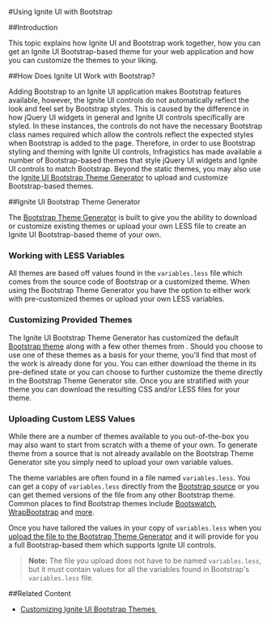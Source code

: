 ﻿<!--
|metadata|
{
    "fileName": "using-ignite-ui-with-botstrap",
    "controlName": [],
    "tags": ["Styling"]
}
|metadata|
-->
#Using Ignite UI with Bootstrap

##Introduction


This topic explains how Ignite UI and Bootstrap work together, how you can get an Ignite UI Bootstrap-based theme for your web application and how you can customize the themes to your liking.

##How Does Ignite UI Work with Bootstrap?


Adding Bootstrap to an Ignite UI application makes Bootstrap features available, however, the Ignite UI controls do not automatically reflect the look and feel set by Bootstrap styles. This is caused by the difference in how jQuery UI widgets in general and Ignite UI controls specifically are styled. In these instances, the controls do not have the necessary Bootstrap class names required which allow the controls reflect the expected styles when Bootstrap is added to the page. Therefore, in order to use Bootstrap styling and theming with Ignite UI controls, Infragistics has made available a number of Bootstrap-based themes that style jQuery UI widgets and Ignite UI controls to match Bootstrap. Beyond the static themes, you may also use the [Ignite UI Bootstrap Theme Generator](%%NewSamplesUrl%%/bootstrap-theme-generator) to upload and customize Bootstrap-based themes.

##Ignite UI Bootstrap Theme Generator


The [Bootstrap Theme Generator](%%NewSamplesUrl%%/bootstrap-theme-generator) is built to give you the ability to download or customize existing themes or upload your own LESS file to create an Ignite UI Bootstrap-based theme of your own.

### Working with LESS Variables

All themes are based off values found in the `variables.less` file which comes from the source code of Bootstrap or a customized theme. When using the Bootstrap Theme Generator you have the option to either work with pre-customized themes or upload your own LESS variables.

### Customizing Provided Themes

The Ignite UI Bootstrap Theme Generator has customized the default [Bootstrap theme](%%NewSamplesUrl%%/bootstrap-theme-generator/default) along with a few other themes from . Should you choose to use one of these themes as a basis for your theme, you'll find that most of the work is already done for you. You can either download the theme in its pre-defined state or you can choose to further customize the theme directly in the Bootstrap Theme Generator site. Once you are stratified with your theme you can download the resulting CSS and/or LESS files for your theme.

### Uploading Custom LESS Values

While there are a number of themes available to you out-of-the-box you may also want to start from scratch with a theme of your own. To generate theme from a source that is not already available on the Bootstrap Theme Generator site you simply need to upload your own variable values.

The theme variables are often found in a file named `variables.less`. You can get a copy of `variables.less` directly from the [Bootstrap source](https://github.com/twbs/bootstrap) or you can get themed versions of the file from any other Bootstrap theme. Common places to find Bootstrap themes include [Bootswatch](http://bootswatch.com/), [WrapBootstrap](https://wrapbootstrap.com/) and [more](https://www.google.com/search?q=bootstrap%20themes).

Once you have tailored the values in your copy of `variables.less` when you [upload the file to the Bootstrap Theme Generator](%%NewSamplesUrl%%/bootstrap-theme-generator/Theme/Upload) and it will provide for you a full Bootstrap-based them which supports Ignite UI controls.

>**Note:** The file you upload does not have to be named `variables.less`, but it must contain values for all the variables found in Bootstrap's `variables.less` file.

##Related Content


-   [Customizing Ignite UI Bootstrap Themes ](Customizing-Ignite-UI-Bootstrap-Themes.html)

                    